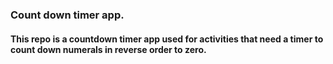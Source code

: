 ### Count down timer app.

#### This repo is a countdown timer app used for activities that need a timer to count down numerals in reverse order to zero.
